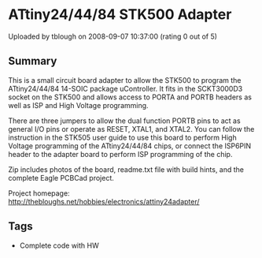 # ATtiny24/44/84 STK500 Adapter

Uploaded by tblough on 2008-09-07 10:37:00 (rating 0 out of 5)

## Summary

This is a small circuit board adapter to allow the STK500 to program the ATtiny24/44/84 14-SOIC package uController. It fits in the SCKT3000D3 socket on the STK500 and allows access to PORTA and PORTB headers as well as ISP and High Voltage programming.


There are three jumpers to allow the dual function PORTB pins to act as general I/O pins or operate as RESET, XTAL1, and XTAL2. You can follow the instruction in the STK505 user guide to use this board to perform High Voltage programming of the ATtiny24/44/84 chips, or connect the ISP6PIN header to the adapter board to perform ISP programming of the chip.


Zip includes photos of the board, readme.txt file with build hints, and the complete Eagle PCBCad project.


Project homepage: <http://thebloughs.net/hobbies/electronics/attiny24adapter/>

## Tags

- Complete code with HW
